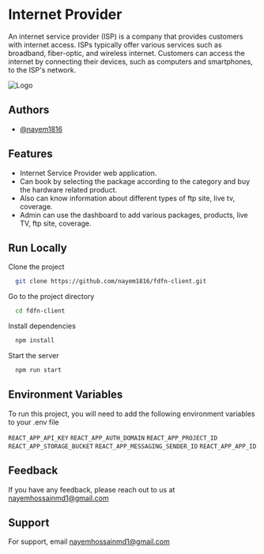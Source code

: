 # Internet Provider

An internet service provider (ISP) is a company that provides customers with internet access. ISPs typically offer various services such as broadband, fiber-optic, and wireless internet. Customers can access the internet by connecting their devices, such as computers and smartphones, to the ISP's network.

![Logo](https://v2-internet-provider.web.app/static/media/internet-provider-logo.76801e57b2b5d26be96649c57577a69f.svg)

## Authors

-   [@nayem1816](https://www.github.com/nayem1816)

## Features

-   Internet Service Provider web application.
-   Can book by selecting the package according to the category and buy the hardware related product.
-   Also can know information about different types of ftp site, live tv, coverage.
-   Admin can use the dashboard to add various packages, products, live TV, ftp site, coverage.

## Run Locally

Clone the project

```bash
  git clone https://github.com/nayem1816/fdfn-client.git
```

Go to the project directory

```bash
  cd fdfn-client
```

Install dependencies

```bash
  npm install
```

Start the server

```bash
  npm run start
```
## Environment Variables

To run this project, you will need to add the following environment variables to your .env file

`REACT_APP_API_KEY` 
`REACT_APP_AUTH_DOMAIN` 
`REACT_APP_PROJECT_ID`   
`REACT_APP_STORAGE_BUCKET`
`REACT_APP_MESSAGING_SENDER_ID`
`REACT_APP_APP_ID`  

## Feedback

If you have any feedback, please reach out to us at nayemhossainmd1@gmail.com

## Support

For support, email nayemhossainmd1@gmail.com
